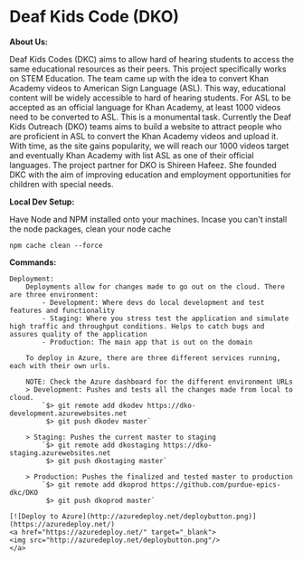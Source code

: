 # Deaf Kids Code (DKO)

**About Us:**

Deaf Kids Codes (DKC) aims to allow hard of hearing students to access the same educational resources as their peers. 
This project specifically works on STEM Education. The team came up with the idea to convert Khan Academy videos to 
American Sign Language (ASL). This way, educational content will be widely accessible to hard of hearing students. 
For ASL to be accepted as an official language for Khan Academy, at least 1000 videos need to be converted to ASL. 
This is a monumental task. Currently the Deaf Kids Outreach (DKO) teams aims to build a website to attract people 
who are proficient in ASL to convert the Khan Academy videos and upload it. With time, as the site gains popularity, 
we will reach our 1000 videos target and eventually Khan Academy with list ASL as one of their official languages. 
The project partner for DKO is Shireen Hafeez. She founded DKC with the aim of improving education and employment 
opportunities for children with special needs.

**Local Dev Setup:**

Have Node and NPM installed onto your machines. Incase you can't install the node packages, clean your node cache

    npm cache clean --force

**Commands:**

    Deployment:
        Deployments allow for changes made to go out on the cloud. There are three environment: 
            - Development: Where devs do local development and test features and functionality
            - Staging: Where you stress test the application and simulate high traffic and throughput conditions. Helps to catch bugs and assures quality of the application
            - Production: The main app that is out on the domain
        
        To deploy in Azure, there are three different services running, each with their own urls. 

        NOTE: Check the Azure dashboard for the different environment URLs
        > Development: Pushes and tests all the changes made from local to cloud.
            `$> git remote add dkodev https://dko-development.azurewebsites.net
             $> git push dkodev master`

        > Staging: Pushes the current master to staging
            `$> git remote add dkostaging https://dko-staging.azurewebsites.net
             $> git push dkostaging master`

        > Production: Pushes the finalized and tested master to production
            `$> git remote add dkoprod https://github.com/purdue-epics-dkc/DKO
             $> git push dkoprod master`

    [![Deploy to Azure](http://azuredeploy.net/deploybutton.png)](https://azuredeploy.net/)
    <a href="https://azuredeploy.net/" target="_blank">
    <img src="http://azuredeploy.net/deploybutton.png"/>
    </a>
